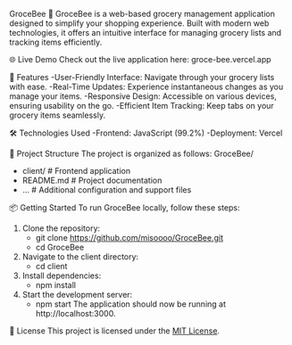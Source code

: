 GroceBee 🐝
GroceBee is a web-based grocery management application designed to simplify your shopping experience. Built with modern web technologies, it offers an intuitive interface for managing grocery lists and tracking items efficiently.

🌐 Live Demo
Check out the live application here: groce-bee.vercel.app

🚀 Features
-User-Friendly Interface: Navigate through your grocery lists with ease.
-Real-Time Updates: Experience instantaneous changes as you manage your items.
-Responsive Design: Accessible on various devices, ensuring usability on the go.
-Efficient Item Tracking: Keep tabs on your grocery items seamlessly.

🛠️ Technologies Used
-Frontend: JavaScript (99.2%)
-Deployment: Vercel

📂 Project Structure
The project is organized as follows:
GroceBee/
- client/   # Frontend application
- README.md # Project documentation
- ...       # Additional configuration and support files

📦 Getting Started
To run GroceBee locally, follow these steps:
1. Clone the repository:
   - git clone https://github.com/misoooo/GroceBee.git
   - cd GroceBee
2. Navigate to the client directory:
   - cd client
3. Install dependencies:
   - npm install
4. Start the development server:
   - npm start
The application should now be running at http://localhost:3000.

📄 License
This project is licensed under the [MIT License](LICENSE).
